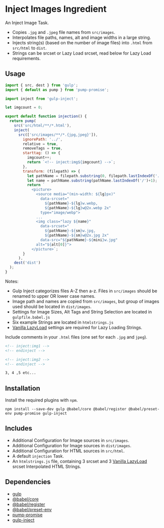 Inject Images Ingredient
================================================================================

An Inject Image Task.

- Copies `.jpg` and `.jpeg` file names from `src/images`.
- Interpolates file paths, names, alt and image widths in a large string.
- Injects string(s) (based on the number of image files) into `.html` from `src/html` to `dist`.
- Strings can be srcset or Lazy Load srcset, read below for Lazy Load requirements.

Usage
--------------------------------------------------------------------------------

```javascript
import { src, dest } from 'gulp';
import { default as pump } from 'pump-promise';

import inject from 'gulp-inject';

let imgcount = 0;

export default function injection() {
  return pump(
    src('src/html/**/*.html'),
    inject(
      src(['src/images/**/*.{jpg,jpeg}']),
        ignorePath: '../',
        relative = true,
        removeTags = true,
        starttag: () => {
          imgcount++;
          return `<!-- inject:img${imgcount} -->`;
        },
        transform: (filepath) => {
          let pathName = filepath.substring(0, filepath.lastIndexOf('.'));
          let name = pathName.substring(pathName.lastIndexOf('/')+1);
          return `
            <picture>
              <source media="(min-width: ${lg}px)"
                data-srcset="
                  ${pathName}-${lg}w.webp,
                  ${pathName}-${lg}w@2x.webp 2x"
                type="image/webp">
              ...
              <img class="lazy ${name}"
                data-srcset="
                  ${pathName}-${sm}w.jpg,
                  ${pathName}-${sm}w@2x.jpg 2x"
                data-src="${pathName}-${mini}w.jpg"
              alt="${alt[0]}">
            </picture>`;
        }
      ),      
    dest('dist')
  );
}
```
Notes:
- Gulp Inject categorizes files A-Z then a-z. Files in `src/images` should be renamed to upper OR lower case names.
- Image path and names are copied from `src/images`, but group of images used should be located in `dist/images`.
- Settings for Image Sizes, Alt Tags and String Selection are located in `gulpfile.babel.js`
- Six example Strings are located in `htmlstrings.js`
- [Vanilla LazyLoad](https://www.npmjs.com/package/vanilla-lazyload) settings are required for Lazy Loading Strings.

Include comments in your `.html` files (one set for each `.jpg` and `jpeg`).

```html
<!-- inject:img1 -->
<!-- endinject -->

<!-- inject:img2 -->
<!-- endinject -->

3, 4 ,5 etc...
```
Installation
--------------------------------------------------------------------------------

Install the required plugins with `npm`.

`npm install --save-dev gulp @babel/core @babel/register @babel/preset-env pump-promise gulp-inject`

Includes
--------------------------------------------------------------------------------

- Additional Configuration for Image sources in `src/images`.
- Additional Configuration for Image sources in `dist/images`.
- Additional Configuration for HTML sources in `src/html`.
- A default `injection` Task.
- An `htmlstrings.js` file, containing 3 srcset and 3 [Vanilla LazyLoad](https://www.npmjs.com/package/vanilla-lazyload) srcset Interpolated HTML Strings.

Dependencies
--------------------------------------------------------------------------------

- [gulp](https://www.npmjs.com/package/gulp)
- [@babel/core](https://www.npmjs.com/package/@babel/core)
- [@babel/register](https://www.npmjs.com/package/@babel/register)
- [@babel/preset-env](https://www.npmjs.com/package/@babel/preset-env)
- [pump-promise](https://www.npmjs.com/package/pump-promise)
- [gulp-inject](https://www.npmjs.com/package/gulp-inject)
